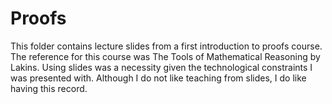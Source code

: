 # Proofs

This folder contains lecture slides from a first introduction to proofs course. The reference for this course was The Tools of Mathematical Reasoning by Lakins. Using slides was a necessity given the technological constraints I was presented with. Although I do not like teaching from slides, I do like having this record.

